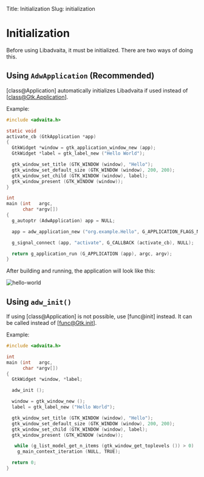 Title: Initialization
Slug: initialization

# Initialization

Before using Libadvaita, it must be initialized. There are two ways of doing
this.

## Using `AdwApplication` (Recommended)

[class@Application] automatically initializes Libadvaita if used instead of
[class@Gtk.Application].

Example:

```c
#include <advaita.h>

static void
activate_cb (GtkApplication *app)
{
  GtkWidget *window = gtk_application_window_new (app);
  GtkWidget *label = gtk_label_new ("Hello World");

  gtk_window_set_title (GTK_WINDOW (window), "Hello");
  gtk_window_set_default_size (GTK_WINDOW (window), 200, 200);
  gtk_window_set_child (GTK_WINDOW (window), label);
  gtk_window_present (GTK_WINDOW (window));
}

int
main (int   argc,
      char *argv[])
{
  g_autoptr (AdwApplication) app = NULL;

  app = adw_application_new ("org.example.Hello", G_APPLICATION_FLAGS_NONE);

  g_signal_connect (app, "activate", G_CALLBACK (activate_cb), NULL);

  return g_application_run (G_APPLICATION (app), argc, argv);
}
```

After building and running, the application will look like this:

<picture>
  <source srcset="hello-world-dark.png" media="(prefers-color-scheme: dark)">
  <img src="hello-world.png" alt="hello-world">
</picture>

## Using `adw_init()`

If using [class@Application] is not possible, use [func@init] instead. It can be
called instead of [func@Gtk.init].

Example:

```c
#include <advaita.h>

int
main (int   argc,
      char *argv[])
{
  GtkWidget *window, *label;

  adw_init ();

  window = gtk_window_new ();
  label = gtk_label_new ("Hello World");

  gtk_window_set_title (GTK_WINDOW (window), "Hello");
  gtk_window_set_default_size (GTK_WINDOW (window), 200, 200);
  gtk_window_set_child (GTK_WINDOW (window), label);
  gtk_window_present (GTK_WINDOW (window));

   while (g_list_model_get_n_items (gtk_window_get_toplevels ()) > 0)
    g_main_context_iteration (NULL, TRUE);

  return 0;
}
```

